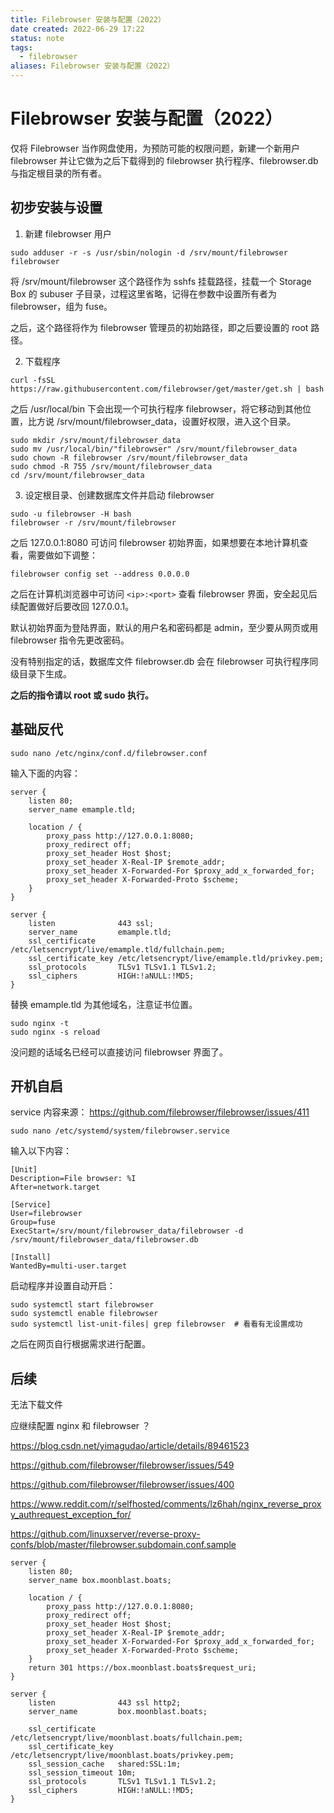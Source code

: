 ```yaml
---
title: Filebrowser 安装与配置（2022）
date created: 2022-06-29 17:22
status: note
tags:
  - filebrowser
aliases: Filebrowser 安装与配置（2022）
---
```


# Filebrowser 安装与配置（2022）

仅将 Filebrowser 当作网盘使用，为预防可能的权限问题，新建一个新用户 filebrowser 并让它做为之后下载得到的 filebrowser 执行程序、filebrowser.db 与指定根目录的所有者。

## 初步安装与设置

1. 新建 filebrowser 用户

```
sudo adduser -r -s /usr/sbin/nologin -d /srv/mount/filebrowser filebrowser
```
将 /srv/mount/filebrowser 这个路径作为 sshfs 挂载路径，挂载一个 Storage Box 的 subuser 子目录，过程这里省略，记得在参数中设置所有者为 filebrowser，组为 fuse。

之后，这个路径将作为 filebrowser 管理员的初始路径，即之后要设置的 root 路径。

2. 下载程序

```
curl -fsSL https://raw.githubusercontent.com/filebrowser/get/master/get.sh | bash
```
之后 /usr/local/bin 下会出现一个可执行程序 filebrowser，将它移动到其他位置，比方说 /srv/mount/filebrowser_data，设置好权限，进入这个目录。

```
sudo mkdir /srv/mount/filebrowser_data
sudo mv /usr/local/bin/"filebrowser" /srv/mount/filebrowser_data 
sudo chown -R filebrowser /srv/mount/filebrowser_data
sudo chmod -R 755 /srv/mount/filebrowser_data
cd /srv/mount/filebrowser_data
```

3. 设定根目录、创建数据库文件并启动 filebrowser

```
sudo -u filebrowser -H bash
filebrowser -r /srv/mount/filebrowser
```

之后 127.0.0.1:8080 可访问 filebrowser 初始界面，如果想要在本地计算机查看，需要做如下调整：

```
filebrowser config set --address 0.0.0.0
```
之后在计算机浏览器中可访问 `<ip>:<port>` 查看 filebrowser 界面，安全起见后续配置做好后要改回 127.0.0.1。

默认初始界面为登陆界面，默认的用户名和密码都是 admin，至少要从网页或用 filebrowser 指令先更改密码。

没有特别指定的话，数据库文件 filebrowser.db 会在 filebrowser 可执行程序同级目录下生成。

**之后的指令请以 root 或 sudo 执行。**

## 基础反代



```
sudo nano /etc/nginx/conf.d/filebrowser.conf
```

输入下面的内容：

```
server {
    listen 80;
    server_name emample.tld;

    location / {
        proxy_pass http://127.0.0.1:8080;
        proxy_redirect off;
        proxy_set_header Host $host;
        proxy_set_header X-Real-IP $remote_addr;
        proxy_set_header X-Forwarded-For $proxy_add_x_forwarded_for;
        proxy_set_header X-Forwarded-Proto $scheme;
    }
}

server {
    listen              443 ssl;
    server_name         emample.tld;
    ssl_certificate     /etc/letsencrypt/live/emample.tld/fullchain.pem;
    ssl_certificate_key /etc/letsencrypt/live/emample.tld/privkey.pem;
    ssl_protocols       TLSv1 TLSv1.1 TLSv1.2;
    ssl_ciphers         HIGH:!aNULL:!MD5;
}
```
替换 emample.tld 为其他域名，注意证书位置。

```
sudo nginx -t
sudo nginx -s reload
```

没问题的话域名已经可以直接访问 filebrowser 界面了。


## 开机自启

service 内容来源： https://github.com/filebrowser/filebrowser/issues/411

```
sudo nano /etc/systemd/system/filebrowser.service
```

输入以下内容：

```
[Unit]
Description=File browser: %I
After=network.target

[Service]
User=filebrowser
Group=fuse
ExecStart=/srv/mount/filebrowser_data/filebrowser -d /srv/mount/filebrowser_data/filebrowser.db

[Install]
WantedBy=multi-user.target
```

启动程序并设置自动开启：

```
sudo systemctl start filebrowser
sudo systemctl enable filebrowser
sudo systemctl list-unit-files| grep filebrowser  # 看看有无设置成功
```
之后在网页自行根据需求进行配置。

## 后续

无法下载文件

应继续配置 nginx 和 filebrowser ？

https://blog.csdn.net/yimagudao/article/details/89461523

https://github.com/filebrowser/filebrowser/issues/549

https://github.com/filebrowser/filebrowser/issues/400

https://www.reddit.com/r/selfhosted/comments/lz6hah/nginx_reverse_proxy_authrequest_exception_for/

https://github.com/linuxserver/reverse-proxy-confs/blob/master/filebrowser.subdomain.conf.sample

```
server {
    listen 80;
    server_name box.moonblast.boats;

    location / {
        proxy_pass http://127.0.0.1:8080;
        proxy_redirect off;
        proxy_set_header Host $host;
        proxy_set_header X-Real-IP $remote_addr;
        proxy_set_header X-Forwarded-For $proxy_add_x_forwarded_for;
        proxy_set_header X-Forwarded-Proto $scheme;
    }
    return 301 https://box.moonblast.boats$request_uri;
}

server {
    listen              443 ssl http2;
    server_name         box.moonblast.boats;

    ssl_certificate     /etc/letsencrypt/live/moonblast.boats/fullchain.pem;
    ssl_certificate_key /etc/letsencrypt/live/moonblast.boats/privkey.pem;
    ssl_session_cache   shared:SSL:1m;
    ssl_session_timeout 10m;
    ssl_protocols       TLSv1 TLSv1.1 TLSv1.2;
    ssl_ciphers         HIGH:!aNULL:!MD5;
}
```








